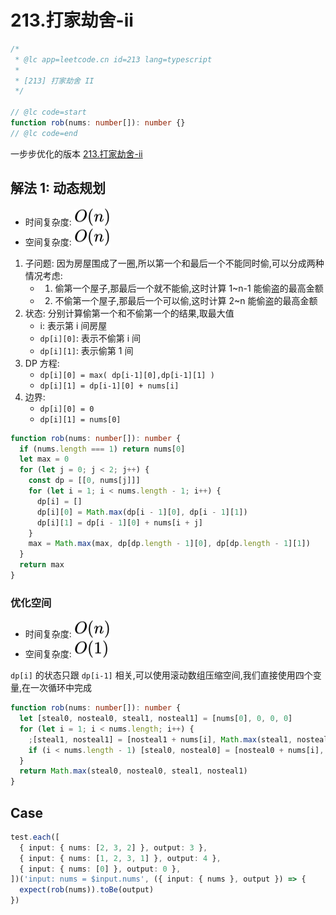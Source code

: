 # 213.打家劫舍-ii

```ts
/*
 * @lc app=leetcode.cn id=213 lang=typescript
 *
 * [213] 打家劫舍 II
 */

// @lc code=start
function rob(nums: number[]): number {}
// @lc code=end
```

一步步优化的版本 [213.打家劫舍-ii](../专项训练/动态规划/213.打家劫舍-ii.md)

## 解法 1: 动态规划

- 时间复杂度: <!-- $O(n)$ --> <img style="transform: translateY(0.1em); background: white;" src="./svg/o-n.svg" alt="O(n)">
- 空间复杂度: <!-- $O(n)$ --> <img style="transform: translateY(0.1em); background: white;" src="./svg/o-n.svg" alt="O(n)">

1. 子问题: 因为房屋围成了一圈,所以第一个和最后一个不能同时偷,可以分成两种情况考虑:
   - 1. 偷第一个屋子,那最后一个就不能偷,这时计算 1~n-1 能偷盗的最高金额
   - 2. 不偷第一个屋子,那最后一个可以偷,这时计算 2~n 能偷盗的最高金额
2. 状态: 分别计算偷第一个和不偷第一个的结果,取最大值
   - i: 表示第 i 间房屋
   - `dp[i][0]`: 表示不偷第 i 间
   - `dp[i][1]`: 表示偷第 1 间
3. DP 方程:
   - `dp[i][0] = max( dp[i-1][0],dp[i-1][1] )`
   - `dp[i][1] = dp[i-1][0] + nums[i]`
4. 边界:
   - `dp[i][0] = 0`
   - `dp[i][1] = nums[0]`

```ts
function rob(nums: number[]): number {
  if (nums.length === 1) return nums[0]
  let max = 0
  for (let j = 0; j < 2; j++) {
    const dp = [[0, nums[j]]]
    for (let i = 1; i < nums.length - 1; i++) {
      dp[i] = []
      dp[i][0] = Math.max(dp[i - 1][0], dp[i - 1][1])
      dp[i][1] = dp[i - 1][0] + nums[i + j]
    }
    max = Math.max(max, dp[dp.length - 1][0], dp[dp.length - 1][1])
  }
  return max
}
```

### 优化空间

- 时间复杂度: <!-- $O(n)$ --> <img style="transform: translateY(0.1em); background: white;" src="./svg/o-n.svg" alt="O(n)">
- 空间复杂度: <!-- $O(1)$ --> <img style="transform: translateY(0.1em); background: white;" src="./svg/o-1.svg" alt="O(1)">

`dp[i]` 的状态只跟 `dp[i-1]` 相关,可以使用滚动数组压缩空间,我们直接使用四个变量,在一次循环中完成

```ts
function rob(nums: number[]): number {
  let [steal0, nosteal0, steal1, nosteal1] = [nums[0], 0, 0, 0]
  for (let i = 1; i < nums.length; i++) {
    ;[steal1, nosteal1] = [nosteal1 + nums[i], Math.max(steal1, nosteal1)]
    if (i < nums.length - 1) [steal0, nosteal0] = [nosteal0 + nums[i], Math.max(steal0, nosteal0)]
  }
  return Math.max(steal0, nosteal0, steal1, nosteal1)
}
```

## Case

```ts
test.each([
  { input: { nums: [2, 3, 2] }, output: 3 },
  { input: { nums: [1, 2, 3, 1] }, output: 4 },
  { input: { nums: [0] }, output: 0 },
])('input: nums = $input.nums', ({ input: { nums }, output }) => {
  expect(rob(nums)).toBe(output)
})
```
